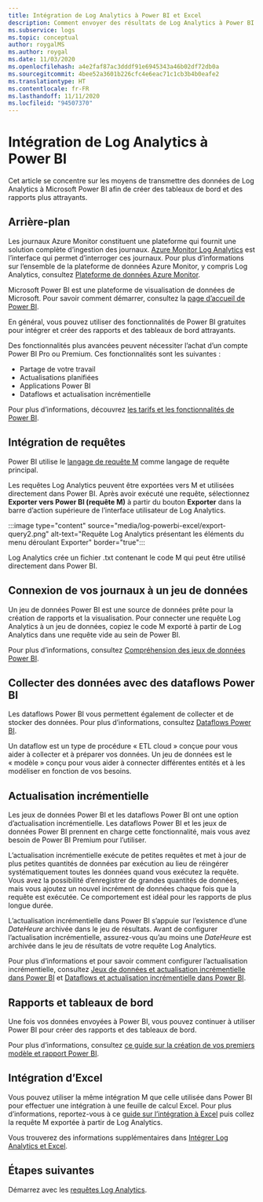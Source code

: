 ```yaml
---
title: Intégration de Log Analytics à Power BI et Excel
description: Comment envoyer des résultats de Log Analytics à Power BI
ms.subservice: logs
ms.topic: conceptual
author: roygalMS
ms.author: roygal
ms.date: 11/03/2020
ms.openlocfilehash: a4e2faf87ac3dddf91e6945343a46b02df72db0a
ms.sourcegitcommit: 4bee52a3601b226cfc4e6eac71c1cb3b4b0eafe2
ms.translationtype: HT
ms.contentlocale: fr-FR
ms.lasthandoff: 11/11/2020
ms.locfileid: "94507370"
---
```

# <a name="log-analytics-integration-with-power-bi"></a>Intégration de Log Analytics à Power BI

Cet article se concentre sur les moyens de transmettre des données de Log Analytics à Microsoft Power BI afin de créer des tableaux de bord et des rapports plus attrayants. 

## <a name="background"></a>Arrière-plan 

Les journaux Azure Monitor constituent une plateforme qui fournit une solution complète d’ingestion des journaux. [Azure Monitor Log Analytics](../platform/data-platform.md#) est l’interface qui permet d’interroger ces journaux. Pour plus d’informations sur l’ensemble de la plateforme de données Azure Monitor, y compris Log Analytics, consultez [Plateforme de données Azure Monitor](../platform/data-platform.md). 

Microsoft Power BI est une plateforme de visualisation de données de Microsoft. Pour savoir comment démarrer, consultez la [page d’accueil de Power BI](https://powerbi.microsoft.com/). 


En général, vous pouvez utiliser des fonctionnalités de Power BI gratuites pour intégrer et créer des rapports et des tableaux de bord attrayants.

Des fonctionnalités plus avancées peuvent nécessiter l’achat d’un compte Power BI Pro ou Premium. Ces fonctionnalités sont les suivantes : 
 - Partage de votre travail 
 - Actualisations planifiées
 - Applications Power BI 
 - Dataflows et actualisation incrémentielle 

Pour plus d’informations, découvrez [les tarifs et les fonctionnalités de Power BI](https://powerbi.microsoft.com/pricing/). 

## <a name="integrating-queries"></a>Intégration de requêtes  

Power BI utilise le [langage de requête M](/powerquery-m/power-query-m-language-specification/) comme langage de requête principal. 

Les requêtes Log Analytics peuvent être exportées vers M et utilisées directement dans Power BI. Après avoir exécuté une requête, sélectionnez **Exporter vers Power BI (requête M)** à partir du bouton **Exporter** dans la barre d’action supérieure de l’interface utilisateur de Log Analytics.

:::image type="content" source="media/log-powerbi-excel/export-query2.png" alt-text="Requête Log Analytics présentant les éléments du menu déroulant Exporter" border="true":::

Log Analytics crée un fichier .txt contenant le code M qui peut être utilisé directement dans Power BI.

## <a name="connecting-your-logs-to-a-dataset"></a>Connexion de vos journaux à un jeu de données 

Un jeu de données Power BI est une source de données prête pour la création de rapports et la visualisation. Pour connecter une requête Log Analytics à un jeu de données, copiez le code M exporté à partir de Log Analytics dans une requête vide au sein de Power BI. 

Pour plus d’informations, consultez [Compréhension des jeux de données Power BI](/power-bi/service-datasets-understand/). 

## <a name="collect-data-with-power-bi-dataflows"></a>Collecter des données avec des dataflows Power BI 

Les dataflows Power BI vous permettent également de collecter et de stocker des données. Pour plus d’informations, consultez [Dataflows Power BI](/power-bi/service-dataflows-overview).

Un dataflow est un type de procédure « ETL cloud » conçue pour vous aider à collecter et à préparer vos données. Un jeu de données est le « modèle » conçu pour vous aider à connecter différentes entités et à les modéliser en fonction de vos besoins.

## <a name="incremental-refresh"></a>Actualisation incrémentielle 

Les jeux de données Power BI et les dataflows Power BI ont une option d’actualisation incrémentielle. Les dataflows Power BI et les jeux de données Power BI prennent en charge cette fonctionnalité, mais vous avez besoin de Power BI Premium pour l’utiliser.  


L’actualisation incrémentielle exécute de petites requêtes et met à jour de plus petites quantités de données par exécution au lieu de réingérer systématiquement toutes les données quand vous exécutez la requête. Vous avez la possibilité d’enregistrer de grandes quantités de données, mais vous ajoutez un nouvel incrément de données chaque fois que la requête est exécutée. Ce comportement est idéal pour les rapports de plus longue durée.

L’actualisation incrémentielle dans Power BI s’appuie sur l’existence d’une *DateHeure* archivée dans le jeu de résultats. Avant de configurer l’actualisation incrémentielle, assurez-vous qu’au moins une *DateHeure* est archivée dans le jeu de résultats de votre requête Log Analytics. 

Pour plus d’informations et pour savoir comment configurer l’actualisation incrémentielle, consultez [Jeux de données et actualisation incrémentielle dans Power BI](/power-bi/service-premium-incremental-refresh) et [Dataflows et actualisation incrémentielle dans Power BI](/power-bi/service-dataflows-incremental-refresh).

## <a name="reports-and-dashboards"></a>Rapports et tableaux de bord

Une fois vos données envoyées à Power BI, vous pouvez continuer à utiliser Power BI pour créer des rapports et des tableaux de bord.

Pour plus d’informations, consultez [ce guide sur la création de vos premiers modèle et rapport Power BI](/learn/modules/build-your-first-power-bi-report/).  

## <a name="excel-integration"></a>Intégration d’Excel

Vous pouvez utiliser la même intégration M que celle utilisée dans Power BI pour effectuer une intégration à une feuille de calcul Excel. Pour plus d’informations, reportez-vous à ce [guide sur l’intégration à Excel](https://support.microsoft.com/office/import-data-from-external-data-sources-power-query-be4330b3-5356-486c-a168-b68e9e616f5a) puis collez la requête M exportée à partir de Log Analytics.

Vous trouverez des informations supplémentaires dans [Intégrer Log Analytics et Excel](log-excel.md).

## <a name="next-steps"></a>Étapes suivantes

Démarrez avec les [requêtes Log Analytics](log-query-overview.md).
